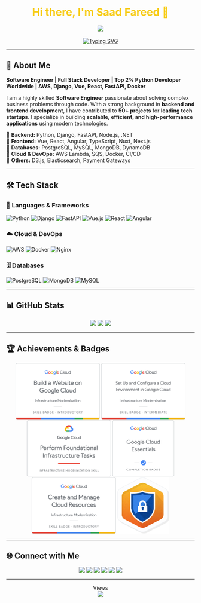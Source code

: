 <div align="center">
  <h1 style="color: #F7CC18FF;">Hi there, I'm Saad Fareed 👋</h1>
  <a href="https://github.com/saadfareed/saadfareed/tree/main/resume/saadfareed_Resume.pdf" target="_blank">
    <img src="https://img.shields.io/badge/View%20My%20Resume-Click%20Here-brightgreen?style=for-the-badge"/>
  </a>
</div>

<p align="center">
  <a href="https://git.io/typing-svg">
    <img src="https://readme-typing-svg.herokuapp.com?font=Inter&weight=600&size=22&duration=2000&pause=1000&color=F7CC18&center=true&vCenter=true&width=500&lines=Software+Engineer;Top+2%+Python+Developer+Worldwide;Full+Stack+Developer;Open+Source+Contributor" alt="Typing SVG" />
  </a>
</p>

---

## 🚀 About Me  
**Software Engineer | Full Stack Developer | Top 2% Python Developer Worldwide | AWS, Django, Vue, React, FastAPI, Docker**

I am a highly skilled **Software Engineer** passionate about solving complex business problems through code. With a strong background in **backend and frontend development**, I have contributed to **50+ projects** for **leading tech startups**. I specialize in building **scalable, efficient, and high-performance applications** using modern technologies.

🔹 **Backend:** Python, Django, FastAPI, Node.js, .NET  
🔹 **Frontend:** Vue, React, Angular, TypeScript, Nuxt, Next.js  
🔹 **Databases:** PostgreSQL, MySQL, MongoDB, DynamoDB  
🔹 **Cloud & DevOps:** AWS Lambda, SQS, Docker, CI/CD  
🔹 **Others:** D3.js, Elasticsearch, Payment Gateways  

---

## 🛠 Tech Stack  

### 🚀 **Languages & Frameworks**
![Python](https://img.shields.io/badge/-Python-3776AB?logo=python&logoColor=white&style=for-the-badge)
![Django](https://img.shields.io/badge/-Django-092E20?logo=django&logoColor=white&style=for-the-badge)
![FastAPI](https://img.shields.io/badge/-FastAPI-009688?logo=fastapi&logoColor=white&style=for-the-badge)
![Vue.js](https://img.shields.io/badge/-Vue.js-4FC08D?logo=vue.js&logoColor=white&style=for-the-badge)
![React](https://img.shields.io/badge/-React-61DAFB?logo=react&logoColor=white&style=for-the-badge)
![Angular](https://img.shields.io/badge/-Angular-DD0031?logo=angular&logoColor=white&style=for-the-badge)

### ☁️ **Cloud & DevOps**
![AWS](https://img.shields.io/badge/-AWS-232F3E?logo=amazon-aws&logoColor=white&style=for-the-badge)
![Docker](https://img.shields.io/badge/-Docker-2496ED?logo=docker&logoColor=white&style=for-the-badge)
![Nginx](https://img.shields.io/badge/-Nginx-009639?logo=nginx&logoColor=white&style=for-the-badge)

### 🗄 **Databases**
![PostgreSQL](https://img.shields.io/badge/-PostgreSQL-336791?logo=postgresql&logoColor=white&style=for-the-badge)
![MongoDB](https://img.shields.io/badge/-MongoDB-47A248?logo=mongodb&logoColor=white&style=for-the-badge)
![MySQL](https://img.shields.io/badge/-MySQL-4479A1?logo=mysql&logoColor=white&style=for-the-badge)

---

## 📊 GitHub Stats  

<p align="center" display="flex">
  <img src="https://github-profile-summary-cards.vercel.app/api/cards/stats?username=saadfareed&theme=gruvbox"/>
  <img src="https://streak-stats.demolab.com/?user=saadfareed&theme=gruvbox&hide_border=true&border_radius=32&date_format=j%20M%5B%20Y%5D&ring=888888"/>
  <img src="https://github-profile-summary-cards.vercel.app/api/cards/repos-per-language?username=saadfareed&theme=gruvbox"/>
</p>

---

## 🏆 Achievements & Badges  

<p align="center">
  <img src="cloud/image (1).png" alt="Python Badge" height="150px"/>
  <img src="cloud/image (2).png" alt="Django Badge" height="150px"/>
  <img src="cloud/image (3).png" alt="Machine Learning Badge" height="150px"/> 
  <img src="cloud/image (4).png" alt="Machine Learning Badge" height="150px"/> 
  <img src="cloud/image (5).png" alt="Machine Learning Badge" height="150px"/> 
  <img src="cloud/image (6).png" alt="Machine Learning Badge" height="150px"/> 
</p>

---

## 🌐 Connect with Me  

<p align="center">
  <a href="https://www.linkedin.com/in/saad-fareed/"><img src="https://img.shields.io/badge/-LinkedIn-0077B5?style=for-the-badge&logo=linkedin&logoColor=white"/></a>
  <a href="mailto:saadfareed632@gmail.com"><img src="https://img.shields.io/badge/-Email-D14836?style=for-the-badge&logo=gmail&logoColor=white"/></a>
  <a href="https://www.instagram.com/saadfareed_sadi/"><img src="https://img.shields.io/badge/-Instagram-E4405F?style=for-the-badge&logo=instagram&logoColor=white"/></a>
  <a href="https://leetcode.com/Saadfareed/"><img src="https://img.shields.io/badge/-LeetCode-FFA116?style=for-the-badge&logo=leetcode&logoColor=white"/></a>
  <a href="https://kaggle.com/saadfareed/"><img src="https://img.shields.io/badge/-Kaggle-20BEFF?style=for-the-badge&logo=kaggle&logoColor=white"/></a>
  <a href="https://github.com/saadfareed/"><img src="https://img.shields.io/github/stars/saadfareed/saadfareed?style=for-the-badge"/></a>
</p>

---

<p align="center"> 
  Views<br>
  <img src="https://profile-counter.glitch.me/saadfareed/count.svg">
</p>
